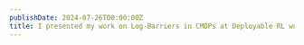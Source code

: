 ```yaml
---
publishDate: 2024-07-26T00:00:00Z
title: I presented my work on Log-Barriers in CMDPs at Deployable RL workshop @ RL Conference
---
```

